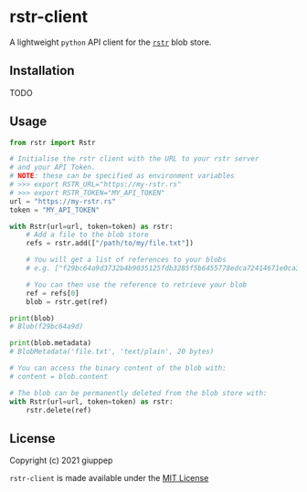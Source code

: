 # rstr-client

A lightweight `python` API client for the [`rstr`](https://github.com/giuppep/rstr) blob store.

## Installation

TODO

## Usage

```python
from rstr import Rstr

# Initialise the rstr client with the URL to your rstr server
# and your API Token.
# NOTE: these can be specified as environment variables
# >>> export RSTR_URL="https://my-rstr.rs"
# >>> export RSTR_TOKEN="MY_API_TOKEN"
url = "https://my-rstr.rs"
token = "MY_API_TOKEN"

with Rstr(url=url, token=token) as rstr:
    # Add a file to the blob store
    refs = rstr.add(["/path/to/my/file.txt"])

    # You will get a list of references to your blobs
    # e.g. ["f29bc64a9d3732b4b9035125fdb3285f5b6455778edca72414671e0ca3b2e0de"]

    # You can then use the reference to retrieve your blob
    ref = refs[0]
    blob = rstr.get(ref)

print(blob)
# Blob(f29bc64a9d)

print(blob.metadata)
# BlobMetadata('file.txt', 'text/plain', 20 bytes)

# You can access the binary content of the blob with:
# content = blob.content

# The blob can be permanently deleted from the blob store with:
with Rstr(url=url, token=token) as rstr:
    rstr.delete(ref)
```

## License

Copyright (c) 2021 giuppep

`rstr-client` is made available under the [MIT License](LICENSE)